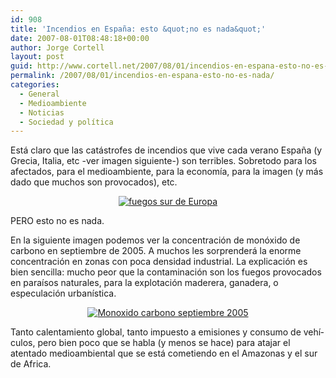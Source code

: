 ```yaml
---
id: 908
title: 'Incendios en España: esto &quot;no es nada&quot;'
date: 2007-08-01T08:48:18+00:00
author: Jorge Cortell
layout: post
guid: http://www.cortell.net/2007/08/01/incendios-en-espana-esto-no-es-nada/
permalink: /2007/08/01/incendios-en-espana-esto-no-es-nada/
categories:
  - General
  - Medioambiente
  - Noticias
  - Sociedad y polí­tica
---
```

Está claro que las catástrofes de incendios que vive cada verano España (y Grecia, Italia, etc -ver imagen siguiente-) son terribles. Sobretodo para los afectados, para el medioambiente, para la economí­a, para la imagen (y más dado que muchos son provocados), etc.

<p align="center">
  <a target="_blank" title="NASA" href="http://earthobservatory.nasa.gov/Newsroom/NewImages/images.php3?img_id=17723"><img alt="fuegos sur de Europa" title="fuegos sur de Europa" src="http://earthobservatory.nasa.gov/Newsroom/NewImages/Images/balk_TMO_2007210.jpg" /></a>
</p>

PERO esto no es nada.

En la siguiente imagen podemos ver la concentración de monóxido de carbono en septiembre de 2005. A muchos les sorprenderá la enorme concentración en zonas con poca densidad industrial. La explicación es bien sencilla: mucho peor que la contaminación son los fuegos provocados en paraí­sos naturales, para la explotación maderera, ganadera, o especulación urbaní­stica.

<a target="_blank" title="NASA" href="http://earthobservatory.nasa.gov/Newsroom/NewImages/images.php3?img_id=17724"></p> 

<div style="text-align: center">
  <img alt="Monoxido carbono septiembre 2005" title="Monoxido carbono septiembre 2005" src="http://earthobservatory.nasa.gov/Newsroom/NewImages/Images/carbon_air_2005273.jpg" />
</div>

<p>
  </a>
</p>

<p>
  Tanto calentamiento global, tanto impuesto a emisiones y consumo de vehí­culos, pero bien poco que se habla (y menos se hace) para atajar el atentado medioambiental que se está cometiendo en el Amazonas y el sur de Africa.
</p>